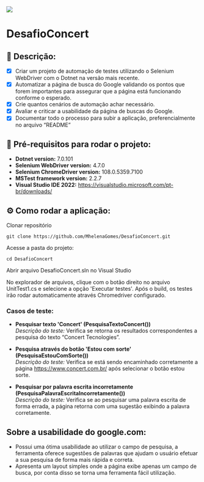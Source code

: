<img src="https://media.licdn.com/dms/image/C4D0BAQFb0bZla2jbkw/company-logo_200_200/0/1622565821434?e=2147483647&v=beta&t=GA-igH_8LQIIWW54DvHIzM6gbnA284cQutpnhOTP7AA" >

# DesafioConcert

## 📘 Descrição:
- [x] Criar um projeto de automação de testes utilizando o Selenium WebDriver com o Dotnet na
versão mais recente. 
- [x] Automatizar a página de busca do Google validando os pontos que forem importantes para assegurar que a página está funcionando conforme o esperado. 
- [x] Crie quantos cenários de automação achar necessário.
- [x] Avaliar e criticar a usabilidade da página de buscas do Google.
- [x] Documentar todo o processo para subir a aplicação, preferencialmente no arquivo
“README”

## 📝 Pré-requisitos para rodar o projeto: 
- **Dotnet version:** 7.0.101
- **Selenium WebDriver version:** 4.7.0 
- **Selenium ChromeDriver version:** 108.0.5359.7100
- **MSTest framework version:** 2.2.7
- **Visual Studio IDE 2022:** https://visualstudio.microsoft.com/pt-br/downloads/

## ⚙️ Como rodar a aplicação:

Clonar repositório 
```
git clone https://github.com/MhelenaGomes/DesafioConcert.git
```

Acesse a pasta do projeto:
```
cd DesafioConcert
```

Abrir arquivo DesafioConcert.sln no Visual Studio

No explorador de arquivos, clique com o botão direito no arquivo UnitTest1.cs e selecione a opção 'Executar testes'.
Após o build, os testes irão rodar automaticamente através Chromedriver configurado.

### Casos de teste:
- **Pesquisar texto 'Concert' (PesquisaTextoConcert())**  
_Descrição do teste:_ Verifica se retorna os resultados correspondentes a pesquisa do texto “Concert Tecnologies”.

- **Pesquisa através do botão 'Estou com sorte' (PesquisaEstouComSorte())**   
_Descrição do teste:_ Verifica se está sendo encaminhado corretamente a página https://www.concert.com.br/ após selecionar o botão estou sorte.

- **Pesquisar por palavra escrita incorretamente (PesquisaPalavraEscritaIncorretamente())**  
_Descrição do teste:_ Verifica se ao pesquisar uma palavra escrita de forma errada, a página retorna com uma sugestão exibindo a palavra corretamente.

## Sobre a usabilidade do google.com:
- Possui uma ótima usabilidade ao utilizar o campo de pesquisa, a ferramenta oferece sugestões de palavras que ajudam o usuário efetuar a sua pesquisa de forma mais rápida e correta.
- Apresenta um layout simples onde a página exibe apenas um campo de busca, por conta disso se torna uma ferramenta fácil utilização.

